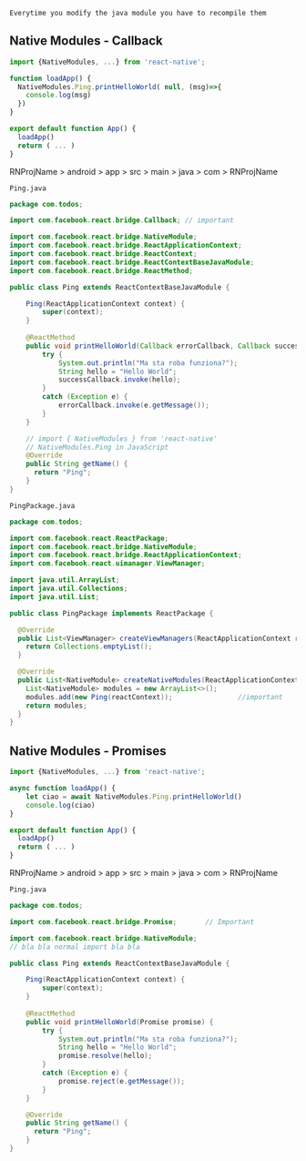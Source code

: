 
```Everytime you modify the java module you have to recompile them```

## Native Modules - Callback

```Javascript
import {NativeModules, ...} from 'react-native';

function loadApp() {
  NativeModules.Ping.printHelloWorld( null, (msg)=>{
    console.log(msg)
  })
}

export default function App() {
  loadApp()
  return ( ... )
}
```
RNProjName > android > app > src > main > java > com > RNProjName

```Ping.java```
```Java
package com.todos;

import com.facebook.react.bridge.Callback; // important

import com.facebook.react.bridge.NativeModule;
import com.facebook.react.bridge.ReactApplicationContext;
import com.facebook.react.bridge.ReactContext;
import com.facebook.react.bridge.ReactContextBaseJavaModule;
import com.facebook.react.bridge.ReactMethod;

public class Ping extends ReactContextBaseJavaModule {

    Ping(ReactApplicationContext context) {
        super(context);
    }
    
    @ReactMethod
    public void printHelloWorld(Callback errorCallback, Callback successCallback) {
        try {
            System.out.println("Ma sta roba funziona?");
            String hello = "Hello World";
            successCallback.invoke(hello);
        }
        catch (Exception e) {
            errorCallback.invoke(e.getMessage());
        }
    }

    // import { NativeModules } from 'react-native'
    // NativeModules.Ping in JavaScript
    @Override
    public String getName() {
      return "Ping";
    }
}
```
```PingPackage.java```
```Java
package com.todos;

import com.facebook.react.ReactPackage;
import com.facebook.react.bridge.NativeModule;
import com.facebook.react.bridge.ReactApplicationContext;
import com.facebook.react.uimanager.ViewManager;

import java.util.ArrayList;
import java.util.Collections;
import java.util.List;

public class PingPackage implements ReactPackage {

  @Override
  public List<ViewManager> createViewManagers(ReactApplicationContext reactContext) {
    return Collections.emptyList();
  }

  @Override
  public List<NativeModule> createNativeModules(ReactApplicationContext reactContext) {
    List<NativeModule> modules = new ArrayList<>();
    modules.add(new Ping(reactContext));                //important
    return modules;
  }
}
```

## Native Modules - Promises

```Javascript
import {NativeModules, ...} from 'react-native';

async function loadApp() {
    let ciao = await NativeModules.Ping.printHelloWorld()
    console.log(ciao)
}

export default function App() {
  loadApp()
  return ( ... )
}
```
RNProjName > android > app > src > main > java > com > RNProjName

```Ping.java```
```Java
package com.todos;

import com.facebook.react.bridge.Promise;       // Important

import com.facebook.react.bridge.NativeModule;
// bla bla normal import bla bla

public class Ping extends ReactContextBaseJavaModule {

    Ping(ReactApplicationContext context) {
        super(context);
    }
    
    @ReactMethod
    public void printHelloWorld(Promise promise) {
        try {
            System.out.println("Ma sta roba funziona?");
            String hello = "Hello World";
            promise.resolve(hello);
        }
        catch (Exception e) {
            promise.reject(e.getMessage());
        }
    }

    @Override
    public String getName() {
      return "Ping";
    }
}
```
